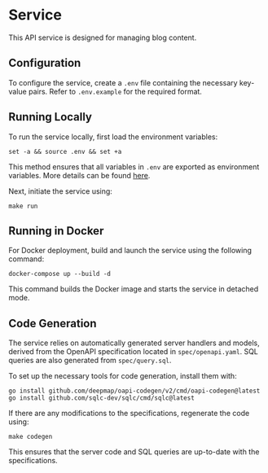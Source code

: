 # Service

This API service is designed for managing blog content.

## Configuration

To configure the service, create a `.env` file containing the necessary key-value pairs. Refer to `.env.example` for the required format.

## Running Locally

To run the service locally, first load the environment variables:

```shell
set -a && source .env && set +a
```

This method ensures that all variables in `.env` are exported as environment variables. More details can be found [here](https://stackoverflow.com/a/43267603).

Next, initiate the service using:

```shell
make run
```

## Running in Docker

For Docker deployment, build and launch the service using the following command:

```
docker-compose up --build -d
```

This command builds the Docker image and starts the service in detached mode.

## Code Generation

The service relies on automatically generated server handlers and models, derived from the OpenAPI specification located in `spec/openapi.yaml`. SQL queries are also generated from `spec/query.sql`.

To set up the necessary tools for code generation, install them with:

```shell
go install github.com/deepmap/oapi-codegen/v2/cmd/oapi-codegen@latest
go install github.com/sqlc-dev/sqlc/cmd/sqlc@latest
```

If there are any modifications to the specifications, regenerate the code using:

```shell
make codegen
```

This ensures that the server code and SQL queries are up-to-date with the specifications.
